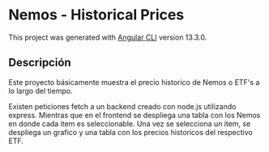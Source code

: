 # Nemos - Historical Prices

This project was generated with [Angular CLI](https://github.com/angular/angular-cli) version 13.3.0.

## Descripción

Este proyecto básicamente muestra el precio historico de Nemos o ETF's a lo largo del tiempo.

Existen peticiones fetch a un backend creado con node.js utilizando express.
Mientras que en el frontend se despliega una tabla con los Nemos en donde cada item es seleccionable.
Una vez se selecciona un item, se despliega un grafico y una tabla con los precios historicos del respectivo ETF.
